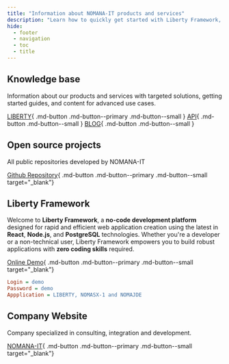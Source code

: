 ```yaml
---
title: "Information about NOMANA-IT products and services" 
description: "Learn how to quickly get started with Liberty Framework, a no-code platform for building scalable web applications"
hide:
  - footer
  - navigation
  - toc
  - title
---
```

<style>
  .md-main__inner {
    margin-top: 0 !important; /* Remove extra spacing */
  }
  .md-typeset h1,
  .md-content__button {
    display: none;
  }
    .md-typeset h2:first-of-type {
    margin-top: 0 !important; /* Remove margin only for the first h2 */
  }
</style>
## Knowledge base
Information about our products and services with targeted solutions, getting started guides, and content for advanced use cases.

[LIBERTY](liberty/getting-started.md){ .md-button .md-button--primary .md-button--small } [API](api/getting-started.md){ .md-button .md-button--small } [BLOG](blog){ .md-button .md-button--small }

## Open source projects
All public repositories developed by NOMANA-IT

[Github Repository](https://github.com/fblettner?tab=repositories){ .md-button .md-button--primary .md-button--small target="_blank"}

## Liberty Framework
Welcome to **Liberty Framework**, a **no-code development platform** designed for rapid and efficient web application creation using the latest in **React**, **Node.js**, and **PostgreSQL** technologies. Whether you're a developer or a non-technical user, Liberty Framework empowers you to build robust applications with **zero coding skills** required.

[Online Demo](https://liberty.nomana-it.fr/){ .md-button .md-button--primary .md-button--small target="_blank"}

```ini
Login = demo
Password = demo
Appplication = LIBERTY, NOMASX-1 and NOMAJDE
```

## Company Website
Company specialized in consulting, integration and development.

[NOMANA-IT](https://nomana-it.fr){ .md-button .md-button--primary .md-button--small target="_blank"}
